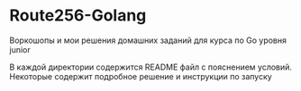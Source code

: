 # Route256-Golang

Воркошопы и мои решения домашних заданий для курса по Go уровня junior

В каждой директории содержится README файл с пояснением условий. Некоторые содержит подробное решение и инструкции по запуску

